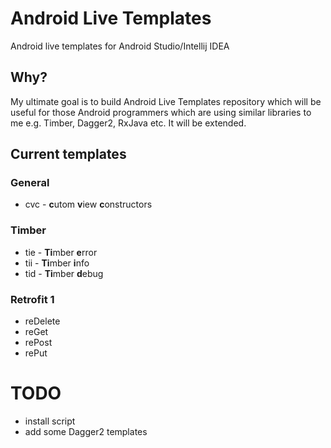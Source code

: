 # Android Live Templates
Android live templates for Android Studio/Intellij IDEA
## Why?
My ultimate goal is to build Android Live Templates repository which will be useful for those Android programmers which are using similar libraries to me e.g. Timber, Dagger2, RxJava etc. It will be extended.

## Current templates
### General
- cvc - **c**utom **v**iew **c**onstructors

### Timber
- tie - **Ti**mber **e**rror
- tii - **Ti**mber **i**nfo
- tid - **Ti**mber **d**ebug

### Retrofit 1
- reDelete
- reGet
- rePost
- rePut

# TODO
- install script
- add some Dagger2 templates

